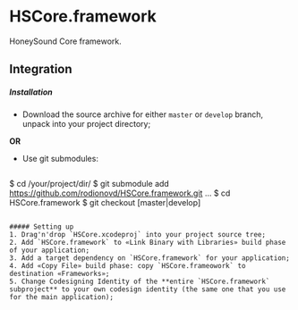 HSCore.framework
================

HoneySound Core framework.  


## Integration    

##### Installation
* Download the source archive for either `master` or `develop` branch, unpack into your project directory;  

**OR**

* Use git submodules:  

  ```
$ cd /your/project/dir/
$ git submodule add https://github.com/rodionovd/HSCore.framework.git
...
$ cd HSCore.framework
$ git checkout [master|develop]
  ```

##### Setting up 
1. Drag'n'drop `HSCore.xcodeproj` into your project source tree;  
2. Add `HSCore.framework` to «Link Binary with Libraries» build phase of your application; 
3. Add a target dependency on `HSCore.framework` for your application;  
4. Add «Copy File» build phase: copy `HSCore.frameowork` to destination «Frameworks»;  
5. Change Codesigning Identity of the **entire `HSCore.framework` subproject** to your own codesign identity (the same one that you use for the main application);  
